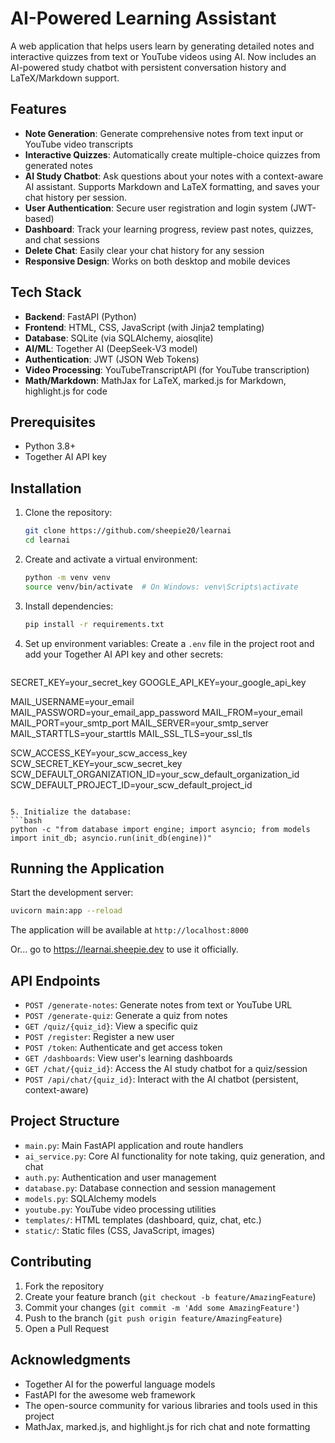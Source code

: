# AI-Powered Learning Assistant

A web application that helps users learn by generating detailed notes and interactive quizzes from text or YouTube videos using AI. Now includes an AI-powered study chatbot with persistent conversation history and LaTeX/Markdown support.

## Features

- **Note Generation**: Generate comprehensive notes from text input or YouTube video transcripts
- **Interactive Quizzes**: Automatically create multiple-choice quizzes from generated notes
- **AI Study Chatbot**: Ask questions about your notes with a context-aware AI assistant. Supports Markdown and LaTeX formatting, and saves your chat history per session.
- **User Authentication**: Secure user registration and login system (JWT-based)
- **Dashboard**: Track your learning progress, review past notes, quizzes, and chat sessions
- **Delete Chat**: Easily clear your chat history for any session
- **Responsive Design**: Works on both desktop and mobile devices

## Tech Stack

- **Backend**: FastAPI (Python)
- **Frontend**: HTML, CSS, JavaScript (with Jinja2 templating)
- **Database**: SQLite (via SQLAlchemy, aiosqlite)
- **AI/ML**: Together AI (DeepSeek-V3 model)
- **Authentication**: JWT (JSON Web Tokens)
- **Video Processing**: YouTubeTranscriptAPI (for YouTube transcription)
- **Math/Markdown**: MathJax for LaTeX, marked.js for Markdown, highlight.js for code

## Prerequisites

- Python 3.8+
- Together AI API key

## Installation

1. Clone the repository:
   ```bash
   git clone https://github.com/sheepie20/learnai
   cd learnai
   ```

2. Create and activate a virtual environment:
   ```bash
   python -m venv venv
   source venv/bin/activate  # On Windows: venv\Scripts\activate
   ```

3. Install dependencies:
   ```bash
   pip install -r requirements.txt
   ```

4. Set up environment variables:
   Create a `.env` file in the project root and add your Together AI API key and other secrets:
   ```
SECRET_KEY=your_secret_key
GOOGLE_API_KEY=your_google_api_key

MAIL_USERNAME=your_email
MAIL_PASSWORD=your_email_app_password
MAIL_FROM=your_email
MAIL_PORT=your_smtp_port
MAIL_SERVER=your_smtp_server
MAIL_STARTTLS=your_starttls
MAIL_SSL_TLS=your_ssl_tls

SCW_ACCESS_KEY=your_scw_access_key
SCW_SECRET_KEY=your_scw_secret_key
SCW_DEFAULT_ORGANIZATION_ID=your_scw_default_organization_id
SCW_DEFAULT_PROJECT_ID=your_scw_default_project_id

   ```

5. Initialize the database:
   ```bash
   python -c "from database import engine; import asyncio; from models import init_db; asyncio.run(init_db(engine))"
   ```

## Running the Application

Start the development server:
```bash
uvicorn main:app --reload
```

The application will be available at `http://localhost:8000`

Or... go to https://learnai.sheepie.dev to use it officially.

## API Endpoints

- `POST /generate-notes`: Generate notes from text or YouTube URL
- `POST /generate-quiz`: Generate a quiz from notes
- `GET /quiz/{quiz_id}`: View a specific quiz
- `POST /register`: Register a new user
- `POST /token`: Authenticate and get access token
- `GET /dashboards`: View user's learning dashboards
- `GET /chat/{quiz_id}`: Access the AI study chatbot for a quiz/session
- `POST /api/chat/{quiz_id}`: Interact with the AI chatbot (persistent, context-aware)

## Project Structure

- `main.py`: Main FastAPI application and route handlers
- `ai_service.py`: Core AI functionality for note taking, quiz generation, and chat
- `auth.py`: Authentication and user management
- `database.py`: Database connection and session management
- `models.py`: SQLAlchemy models
- `youtube.py`: YouTube video processing utilities
- `templates/`: HTML templates (dashboard, quiz, chat, etc.)
- `static/`: Static files (CSS, JavaScript, images)

## Contributing

1. Fork the repository
2. Create your feature branch (`git checkout -b feature/AmazingFeature`)
3. Commit your changes (`git commit -m 'Add some AmazingFeature'`)
4. Push to the branch (`git push origin feature/AmazingFeature`)
5. Open a Pull Request

## Acknowledgments

- Together AI for the powerful language models
- FastAPI for the awesome web framework
- The open-source community for various libraries and tools used in this project
- MathJax, marked.js, and highlight.js for rich chat and note formatting
